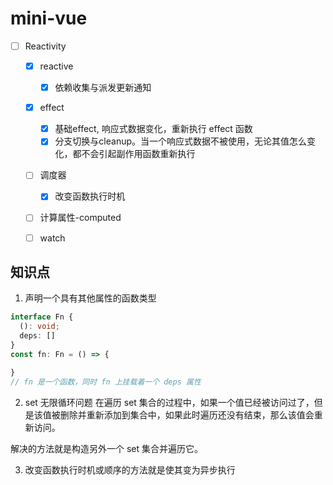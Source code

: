 # mini-vue

 - [ ] Reactivity
    - [x] reactive
      - [x] 依赖收集与派发更新通知
    - [x] effect
        - [x] 基础effect, 响应式数据变化，重新执行 effect 函数
        - [x] 分支切换与cleanup。当一个响应式数据不被使用，无论其值怎么变化，都不会引起副作用函数重新执行
    - [ ] 调度器
      - [x] 改变函数执行时机
    - [ ] 计算属性-computed
    - [ ] watch


## 知识点

1. 声明一个具有其他属性的函数类型
```ts
interface Fn {
  (): void;
  deps: []
}
const fn: Fn = () => {

}
// fn 是一个函数，同时 fn 上挂载着一个 deps 属性
```

2. set 无限循环问题
在遍历 set 集合的过程中，如果一个值已经被访问过了，但是该值被删除并重新添加到集合中，如果此时遍历还没有结束，那么该值会重新访问。

解决的方法就是构造另外一个 set 集合并遍历它。

3. 改变函数执行时机或顺序的方法就是使其变为异步执行